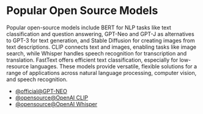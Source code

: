 # Popular Open Source Models

Popular open-source models include BERT for NLP tasks like text classification and question answering, GPT-Neo and GPT-J as alternatives to GPT-3 for text generation, and Stable Diffusion for creating images from text descriptions. CLIP connects text and images, enabling tasks like image search, while Whisper handles speech recognition for transcription and translation. FastText offers efficient text classification, especially for low-resource languages. These models provide versatile, flexible solutions for a range of applications across natural language processing, computer vision, and speech recognition.

- [@official@GPT-NEO](https://huggingface.co/docs/transformers/en/model_doc/gpt_neo)
- [@opensource@OpenAI CLIP](https://github.com/openai/CLIP)
- [@opensource@OpenAI Whisper](https://github.com/openai/whisper)